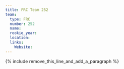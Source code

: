 ```yaml
---
title: FRC Team 252
team:
  type: FRC
  number: 252
  name:
  rookie_year:
  location:
  links:
    Website:
---
```


{% include remove_this_line_and_add_a_paragraph %}
